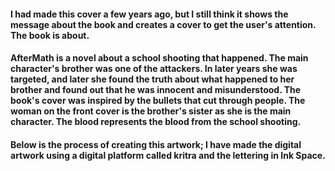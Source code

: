 #### I had made this cover a few years ago, but I still think it shows the message about the book and creates a cover to get the user's attention. The book is about.

#### AfterMath is a novel about a school shooting that happened. The main character's brother was one of the attackers. In later years she was targeted, and later she found the truth about what happened to her brother and found out that he was innocent and misunderstood. The book's cover was inspired by the bullets that cut through people. The woman on the front cover is the brother's sister as she is the main character. The blood represents the blood from the school shooting. 

#### Below is the process of creating this artwork; I have made the digital artwork using a digital platform called kritra and the lettering in Ink Space. 